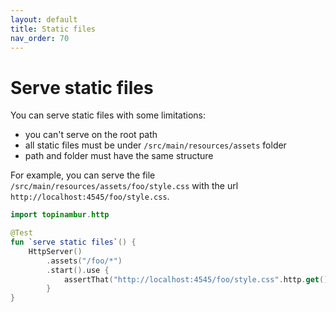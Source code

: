 ```yaml
---
layout: default
title: Static files
nav_order: 70
---
```


# Serve static files
You can serve static files with some limitations:
* you can't serve on the root path
* all static files must be under `/src/main/resources/assets` folder
* path and folder must have the same structure

For example, you can serve the file `/src/main/resources/assets/foo/style.css` with the url `http://localhost:4545/foo/style.css`.

```kotlin
import topinambur.http

@Test
fun `serve static files`() {
    HttpServer()
        .assets("/foo/*")
        .start().use {
            assertThat("http://localhost:4545/foo/style.css".http.get().statusCode).isEqualTo(OK_200)
        }
}
```
